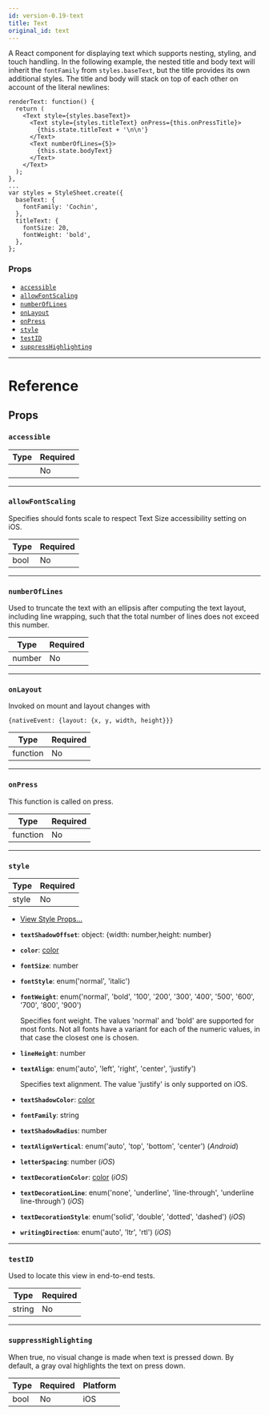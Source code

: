 ```yaml
---
id: version-0.19-text
title: Text
original_id: text
---
```


A React component for displaying text which supports nesting, styling, and touch handling. In the following example, the nested title and body text will inherit the `fontFamily` from `styles.baseText`, but the title provides its own additional styles. The title and body will stack on top of each other on account of the literal newlines:

```
renderText: function() {
  return (
    <Text style={styles.baseText}>
      <Text style={styles.titleText} onPress={this.onPressTitle}>
        {this.state.titleText + '\n\n'}
      </Text>
      <Text numberOfLines={5}>
        {this.state.bodyText}
      </Text>
    </Text>
  );
},
...
var styles = StyleSheet.create({
  baseText: {
    fontFamily: 'Cochin',
  },
  titleText: {
    fontSize: 20,
    fontWeight: 'bold',
  },
};
```

### Props

- [`accessible`](text.md#accessible)
- [`allowFontScaling`](text.md#allowfontscaling)
- [`numberOfLines`](text.md#numberoflines)
- [`onLayout`](text.md#onlayout)
- [`onPress`](text.md#onpress)
- [`style`](text.md#style)
- [`testID`](text.md#testid)
- [`suppressHighlighting`](text.md#suppresshighlighting)

---

# Reference

## Props

### `accessible`

| Type | Required |
| ---- | -------- |
|      | No       |

---

### `allowFontScaling`

Specifies should fonts scale to respect Text Size accessibility setting on iOS.

| Type | Required |
| ---- | -------- |
| bool | No       |

---

### `numberOfLines`

Used to truncate the text with an ellipsis after computing the text layout, including line wrapping, such that the total number of lines does not exceed this number.

| Type   | Required |
| ------ | -------- |
| number | No       |

---

### `onLayout`

Invoked on mount and layout changes with

`{nativeEvent: {layout: {x, y, width, height}}}`

| Type     | Required |
| -------- | -------- |
| function | No       |

---

### `onPress`

This function is called on press.

| Type     | Required |
| -------- | -------- |
| function | No       |

---

### `style`

| Type  | Required |
| ----- | -------- |
| style | No       |

- [View Style Props...](view-style-props.md#style)

- **`textShadowOffset`**: object: {width: number,height: number}

- **`color`**: [color](colors.md)

- **`fontSize`**: number

- **`fontStyle`**: enum('normal', 'italic')

- **`fontWeight`**: enum('normal', 'bold', '100', '200', '300', '400', '500', '600', '700', '800', '900')

  Specifies font weight. The values 'normal' and 'bold' are supported for most fonts. Not all fonts have a variant for each of the numeric values, in that case the closest one is chosen.

- **`lineHeight`**: number

- **`textAlign`**: enum('auto', 'left', 'right', 'center', 'justify')

  Specifies text alignment. The value 'justify' is only supported on iOS.

- **`textShadowColor`**: [color](colors.md)

- **`fontFamily`**: string

- **`textShadowRadius`**: number

- **`textAlignVertical`**: enum('auto', 'top', 'bottom', 'center') (_Android_)

- **`letterSpacing`**: number (_iOS_)

- **`textDecorationColor`**: [color](colors.md) (_iOS_)

- **`textDecorationLine`**: enum('none', 'underline', 'line-through', 'underline line-through') (_iOS_)

- **`textDecorationStyle`**: enum('solid', 'double', 'dotted', 'dashed') (_iOS_)

- **`writingDirection`**: enum('auto', 'ltr', 'rtl') (_iOS_)

---

### `testID`

Used to locate this view in end-to-end tests.

| Type   | Required |
| ------ | -------- |
| string | No       |

---

### `suppressHighlighting`

When true, no visual change is made when text is pressed down. By default, a gray oval highlights the text on press down.

| Type | Required | Platform |
| ---- | -------- | -------- |
| bool | No       | iOS      |
